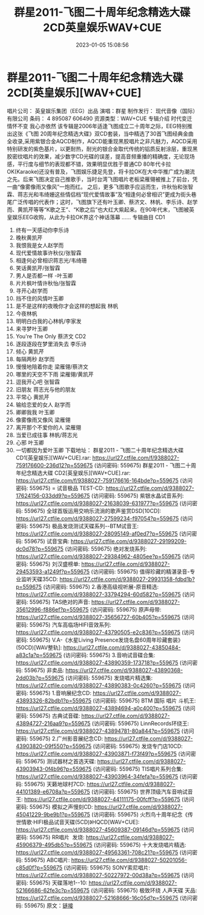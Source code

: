 ﻿---
title: 群星2011-飞图二十周年纪念精选大碟2CD英皇娱乐WAV+CUE
date: 2023-01-05 15:08:56
categories: 试音碟、非卖品、发烧碟
tags: 华语中文
---
# 群星2011-飞图二十周年纪念精选大碟2CD[英皇娱乐][WAV+CUE]

唱片公司： 英皇娱乐集团（EEG）出品
演唱：群星
制作发行： 现代音像（国际）有限公司
条码： 4 895087 606490
资源类型：WAV+CUE
专辑介绍
时代变迁 情怀不变 我心亦依然
该专辑是2006年适逢飞图成立二十周年之际，EEG特别推出这张《飞图
20周年纪念精选大碟》双CD套装，当中精选了30首飞图经典金曲全收录,采用紫银合金AQCD制作，AQCD能重现黑胶唱片之非凡魅力，AQCD采用特别研发的紫色基片，以更耐热，耐光的银合金取代传统的铝质反射涂层，重现黑胶密纹唱片的效果，减少数字CD光碟的误差，提高音频重播的精确度，无论现场感，平行度与细节的表现都不错，效果明显优胜于普通CD
80年代卡拉OK(Karaoke)还没有普及，飞图娱乐捷足先登，将卡拉OK在大中华推广成为潮流之先。后来飞图决定自己推歌手，当时台湾飞图唱片老板梁雁翎被推上了前台，凭一曲“像雾像雨又像风”一炮而红。
之后，更多飞图歌手应运而生，许秋怡和张智霖、蒋志光和韦绮姗这些情侣档“现代爱情故事”及“相逢何必曾相识”更成为街头巷尾广泛传唱的代表作；这时，飞图旗下还有叶玉卿、蔡济文、林帆、李乐诗、赵学而、黄凯芹等等“K歌之王”、“K歌之后”也大红大紫起来。在90年代末，飞图被英皇娱乐EEG收购，从此为卡拉OK界这个神话落幕
......
专辑曲目
CD1
01. 终有一天感动你李乐诗
02. 晚秋黄凯芹
03. 我恨我是女人赵学而
04. 现代爱情故事许秋仪/张智霖
05. 相逢何必曾相识蒋志光/韦绮珊
06. 笑话黄凯芹/张智霖
07. 男人是否都一样 -叶玉卿
08. 片片枫叶情许秋怡/张智霖
09. 寻开心赵学而
10. 挡不住的风情叶玉卿
11. 是不是这样的夜晚你才会这样的想起我 林帆
12. 今夜林帆
13. 明明白白我的心林帆/李家发
14. 来寻梦叶玉卿
15. You're The Only 蔡济文
CD2
01. 逐段逐段在梦里消失去 李乐诗
02. 倾心 黄凯芹
03. 每隔两秒 赵学而
04. 慢慢地陪着你走 梁雁翎/蔡济文
05. 哪里的天空不下雨 梁雁翎/黄凯芹
06. 逗我开心吧 张智霖
07. 旧朋友 蒋志光与他的朋友
08. 平常心 黄凯芹
09. 输给恋爱的女人 赵学而
10. 卿卿我我 叶玉卿
11. 像雾像雨又像风 梁雁翎
12. 离开那个不爱你的人 梁雁翎
13. 当爱已成往事 林帆/蒋志光
14. 心邪 叶玉卿
15. 一切都因为爱叶玉卿
下载地址：
群星2011 - 飞图二十周年纪念精选大碟 CD1[英皇娱乐][WAV+CUE].rar: https://url27.ctfile.com/f/9388027-759176600-236d12?p=559675
(访问密码: 559675)
群星2011 - 飞图二十周年纪念精选大碟 CD2[英皇娱乐][WAV+CUE].rar: https://url27.ctfile.com/f/9388027-759176616-164bde?p=559675
(访问密码: 559675)
=
试音极品 TEST-CD: https://url27.ctfile.com/d/9388027-17624156-033dd9?p=559675
(访问密码: 559675)
紫银水晶试音系列: https://url27.ctfile.com/d/9388027-21638039-631977?p=559675
(访问密码: 559675)
全球首版运用交响乐流淌的歌声鉴赏DSD[10CD]: https://url27.ctfile.com/d/9388027-27599234-f97054?p=559675
(访问密码: 559675)
极品发烧测试天碟系列--BTM试音王: https://url27.ctfile.com/d/9388027-28095149-af0ed7?p=559675
(访问密码: 559675)
试音宝典: https://url27.ctfile.com/d/9388027-29199209-dc0d78?p=559675
(访问密码: 559675)
绝对发烧系列: https://url27.ctfile.com/d/9388027-29384962-4805ee?p=559675
(访问密码: 559675)
刘汉盛榜单: https://url27.ctfile.com/d/9388027-29453593-a1249f?p=559675
(访问密码: 559675)
值得珍藏的精湛录音-专业监听天碟35CD: https://url27.ctfile.com/d/9388027-29931358-fdbd1b?p=559675
(访问密码: 559675)
2.香港高级视听展-原音精选: https://url27.ctfile.com/d/9388027-33794294-60d582?p=559675
(访问密码: 559675)
TAS绝对的声音: https://url27.ctfile.com/d/9388027-35612996-f886ef?p=559675
(访问密码: 559675)
原声母带: https://url27.ctfile.com/d/9388027-35656727-60b405?p=559675
(访问密码: 559675)
汽车高临场HIFI音效系列: https://url27.ctfile.com/d/9388027-43790505-e2c836?p=559675
(访问密码: 559675)
V.A-《水星Living Presence发烧名盘60周年珍藏套装》(50CD)[WAV整轨]: https://url27.ctfile.com/d/9388027-43850484-a83c1a?p=559675
(访问密码: 559675)
3.音响试音碟合集: https://url27.ctfile.com/d/9388027-43890359-173718?p=559675
(访问密码: 559675)
非卖品: https://url27.ctfile.com/d/9388027-43890368-2dd03b?p=559675
(访问密码: 559675)
发烧唱片精选集: https://url27.ctfile.com/d/9388027-43890383-0c4260?p=559675
(访问密码: 559675)
1.音响展纪念CD: https://url27.ctfile.com/d/9388027-43893326-82bdb1?p=559675
(访问密码: 559675)
BTM 国际 唱片 斗机王: https://url27.ctfile.com/d/9388027-43894694-a0c400?p=559675
(访问密码: 559675)
古典试音碟: https://url27.ctfile.com/d/9388027-43894727-216aa9?p=559675
(访问密码: 559675)
LinnRecords环绕王: https://url27.ctfile.com/d/9388027-43894781-80a844?p=559675
(访问密码: 559675)
2.广州影音展纪念CD: https://url27.ctfile.com/d/9388027-43903820-09f550?p=559675
(访问密码: 559675)
发烧专门店10CD: https://url27.ctfile.com/d/9388027-43903871-f73f49?p=559675
(访问密码: 559675)
测试器材之首选天碟: https://url27.ctfile.com/d/9388027-43903943-0f4b96?p=559675
(访问密码: 559675)
TIS唱片系列合集: https://url27.ctfile.com/d/9388027-43903964-34fefa?p=559675
(访问密码: 559675)
天籁地球村7CD: https://url27.ctfile.com/d/9388027-44101389-e6708a?p=559675
(访问密码: 559675)
世界顶级汽车音响试音王: https://url27.ctfile.com/d/9388027-44111175-00fcff?p=559675
(访问密码: 559675)
模拟之声慢刻CD: https://url27.ctfile.com/d/9388027-45041229-9be9b1?p=559675
(访问密码: 559675)
火烈鸟十周年纪念《传世情歌·HIFI极品试音天碟(5CD)》HQCD[WAV+CUE]: https://url27.ctfile.com/d/9388027-45609387-09146d?p=559675
(访问密码: 559675)
RR唱片  发烧: https://url27.ctfile.com/d/9388027-45906379-495db5?p=559675
(访问密码: 559675)
十大发烧唱片精选: https://url27.ctfile.com/d/9388027-49563361-708c21?p=559675
(访问密码: 559675)
ABC唱片: https://url27.ctfile.com/d/9388027-50201056-c85d0f?p=559675
(访问密码: 559675)
SONY索尼唱片: https://url27.ctfile.com/d/9388027-50227972-00d38a?p=559675
(访问密码: 559675)
天碟落地1--10: https://url27.ctfile.com/d/9388027-52166686-62fe3c?p=559675
(访问密码: 559675)
极致环绕 人声天碟 天品: https://url27.ctfile.com/d/9388027-52168666-16c05d?p=559675
(访问密码: 559675)
原文：[链接](https://blog.sina.com.cn/s/blog_1647c7e76010310mt.html)